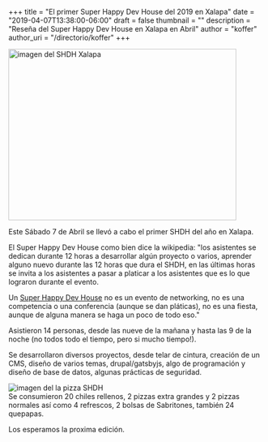 +++
title = "El primer Super Happy Dev House del 2019 en Xalapa"
date = "2019-04-07T13:38:00-06:00"
draft = false
thumbnail = ""
description = "Reseña del Super Happy Dev House en Xalapa en Abril"
author = "koffer"
author_uri = "/directorio/koffer"
+++

<img src="/img/blog/participantes.jpg" alt="imagen del SHDH Xalapa"
  title="Una foto vale más que mil palabras" width="450" height="338" />

Este Sábado 7 de Abril se llevó a cabo el primer SHDH del año en Xalapa.

El Super Happy Dev House como bien dice la wikipedia:  "los asistentes se dedican durante 12 horas a desarrollar algún proyecto o varios, aprender alguno nuevo durante las 12 horas que dura el SHDH, en las últimas horas se invita a los asistentes a pasar a platicar a los asistentes que es lo que lograron durante el evento.

Un [Super Happy Dev House](https://es.wikipedia.org/wiki/SuperHappyDevHouse) no es un evento de networking, no es una competencia o una conferencia (aunque se dan pláticas), no es una fiesta, aunque de alguna manera se haga un poco de todo eso."

Asistieron 14 personas, desde las nueve de la mañana y hasta las 9 de la noche (no todos todo el tiempo, pero si mucho tiempo!).

Se desarrollaron diversos proyectos, desde telar de cintura, creación de un CMS, diseño de varios temas, drupal/gatsbyjs, algo de programación y diseño de base de datos, algunas prácticas de seguridad.

![imagen del la pizza SHDH](/img/blog/pizza.jpg) <br>
Se consumieron 20 chiles rellenos, 2 pizzas extra grandes y 2 pizzas normales así como 4 refrescos, 2 bolsas de Sabritones, también 24 quepapas.

Los esperamos la proxima edición.

